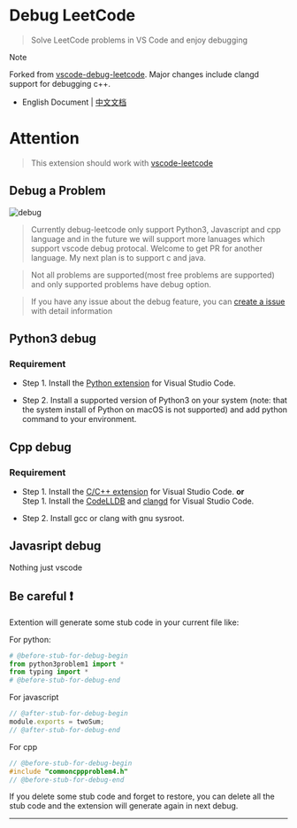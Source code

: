 # Debug LeetCode

> Solve LeetCode problems in VS Code and enjoy debugging

> [!NOTE]
> Forked from [vscode-debug-leetcode](https://github.com/wangtao0101/vscode-debug-leetcode/). Major changes include clangd support for debugging c++.

-   English Document | [中文文档](https://github.com/havedifficultyinfindingnames/vscode-debug-leetcode/blob/master/docs/README_zh-CN.md)

# Attention

> This extension should work with [vscode-leetcode](https://marketplace.visualstudio.com/items?itemName=shengchen.vscode-leetcode)

## Debug a Problem

![debug](https://raw.githubusercontent.com/havedifficultyinfindingnames/vscode-debug-leetcode/master/docs/gifs/debug.gif)

> Currently debug-leetcode only support Python3, Javascript and cpp language and in the future we will support more lanuages which support vscode debug protocal. Welcome to get PR for another language. My next plan is to support c and java.

> Not all problems are supported(most free problems are supported) and only supported problems have debug option.

> If you have any issue about the debug feature, you can [create a issue](https://github.com/havedifficultyinfindingnames/vscode-debug-leetcode/issues/new?template=bug.md) with detail information

## Python3 debug

### Requirement

-   Step 1. Install the [Python extension](https://marketplace.visualstudio.com/items?itemName=ms-python.python) for Visual Studio Code.

-   Step 2. Install a supported version of Python3 on your system (note: that the system install of Python on macOS is not supported) and add python command to your environment.

## Cpp debug

### Requirement

-   Step 1. Install the [C/C++ extension](https://marketplace.visualstudio.com/items?itemName=ms-vscode.cpptools) for Visual Studio Code. **or**  
Step 1. Install the [CodeLLDB](https://marketplace.visualstudio.com/items?itemName=vadimcn.vscode-lldb) and [clangd](https://marketplace.visualstudio.com/items?itemName=llvm-vs-code-extensions.vscode-clangd) for Visual Studio Code.

-   Step 2. Install gcc or clang with gnu sysroot.

## Javasript debug

Nothing just vscode

## Be careful ❗️

Extention will generate some stub code in your current file like:

For python:

```python
# @before-stub-for-debug-begin
from python3problem1 import *
from typing import *
# @before-stub-for-debug-end
```

For javascript

```js
// @after-stub-for-debug-begin
module.exports = twoSum;
// @after-stub-for-debug-end
```

For cpp

```cpp
// @before-stub-for-debug-begin
#include "commoncppproblem4.h"
// @before-stub-for-debug-end
```

If you delete some stub code and forget to restore, you can delete all the stub code and the extension will generate again in next debug.

---
